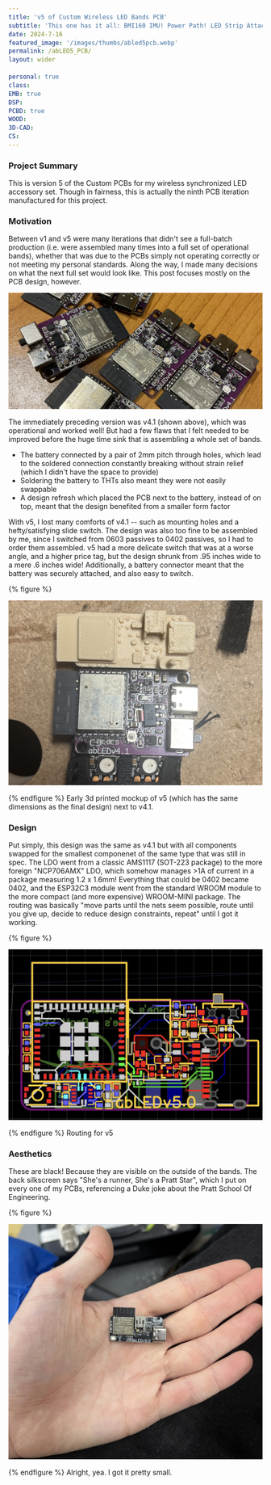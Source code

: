 ```yaml
---
title: 'v5 of Custom Wireless LED Bands PCB'
subtitle: 'This one has it all: BMI160 IMU! Power Path! LED Strip Attachment! ESP32C3! And of course, USB-C.'
date: 2024-7-16
featured_image: '/images/thumbs/abled5pcb.webp'
permalink: /abLED5_PCB/
layout: wider

personal: true
class:
EMB: true
DSP: 
PCBD: true
WOOD:
3D-CAD:
CS:
---
```



<h3> Project Summary </h3>

This is version 5 of the Custom PCBs for my wireless synchronized LED accessory set. Though in fairness, this is actually the ninth PCB iteration manufactured for this project.

<h3> Motivation </h3>

Between v1 and v5 were many iterations that didn't see a full-batch production (i.e. were assembled many times into a full set of operational bands), whether that was due to the PCBs simply not operating correctly or not meeting my personal standards. Along the way, I made many decisions on what the next full set would look like. This post focuses mostly on the PCB design, however.

![](/images/abled5pcb/ab41.jpeg)

The immediately preceding version was v4.1 (shown above), which was operational and worked well! But had a few flaws that I felt needed to be improved before the huge time sink that is assembling a whole set of bands.

* The battery connected by a pair of 2mm pitch through holes, which lead to the soldered connection constantly breaking without strain relief (which I didn't have the space to provide)
* Soldering the battery to THTs also meant they were not easily swappable
* A design refresh which placed the PCB next to the battery, instead of on top, meant that the design benefited from a smaller form factor

With v5, I lost many comforts of v4.1 -- such as mounting holes and a hefty/satisfying slide switch. The design was also too fine to be assembled by me, since I switched from 0603 passives to 0402 passives, so I had to order them assembled. v5 had a more delicate switch that was at a worse angle, and a higher price tag, but the design shrunk from .95 inches wide to a mere .6 inches wide! Additionally, a battery connector meant that the battery was securely attached, and also easy to switch.

{% figure %}
<p><img src="/images/abled5pcb/ab_compare.jpeg" alt="Comparison"></p>
{% endfigure %}
	Early 3d printed mockup of v5 
	(which has the same dimensions as the final design)
	next to v4.1.

<h3> Design </h3>
Put simply, this design was the same as v4.1 but with all components swapped for the smallest componenet of the same type that was still in spec. The LDO went from a classic AMS1117 (SOT-223 package) to the more foreign "NCP706AMX" LDO, which somehow manages >1A of current in a package measuring 1.2 x 1.6mm! Everything that could be 0402 became 0402, and the ESP32C3 module went from the standard WROOM module to the more compact (and more expensive) WROOM-MINI package. The routing was basically "move parts until the nets seem possible, route until you give up, decide to reduce design constraints, repeat" until I got it working.

{% figure %}
<p><img src="/images/abled5pcb/route5.webp" alt="Routing"></p>
{% endfigure %}
	Routing for v5

<h3> Aesthetics </h3>
These are black! Because they are visible on the outside of the bands. The back silkscreen says "She's a runner, She's a Pratt Star", which I put on every one of my PCBs, referencing a Duke joke about the Pratt School Of Engineering.

{% figure %}
<p><img src="/images/abled5pcb/in_hand.webp" alt="Tiny"></p>
{% endfigure %}
	Alright, yea. I got it pretty small.
